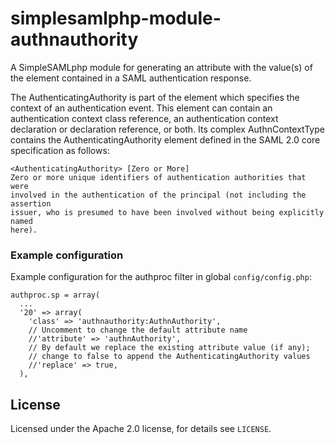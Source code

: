 # simplesamlphp-module-authnauthority
A SimpleSAMLphp module for generating an attribute with the value(s) of the
<AuthenticatingAuthority> element contained in a SAML authentication response.

The AuthenticatingAuthority is part of the <AuthnContext> element which 
specifies the context of an authentication event. This element can contain
an authentication context class reference, an authentication context
declaration or declaration reference, or both. Its complex AuthnContextType
contains the AuthenticatingAuthority element defined in the SAML 2.0 core
specification as follows: 

    <AuthenticatingAuthority> [Zero or More]
    Zero or more unique identifiers of authentication authorities that were 
    involved in the authentication of the principal (not including the assertion
    issuer, who is presumed to have been involved without being explicitly named
    here).

### Example configuration

Example configuration for the authproc filter in global `config/config.php`:

    authproc.sp = array(
      ...
      '20' => array(
        'class' => 'authnauthority:AuthnAuthority',
        // Uncomment to change the default attribute name
        //'attribute' => 'authnAuthority',
        // By default we replace the existing attribute value (if any);
        // change to false to append the AuthenticatingAuthority values
        //'replace' => true,
      ),

## License

Licensed under the Apache 2.0 license, for details see `LICENSE`.
